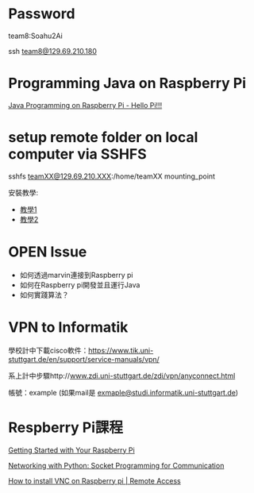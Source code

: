 # Password
team8:Soahu2Ai

ssh team8@129.69.210.180

# Programming Java on Raspberry Pi
[Java Programming on Raspberry Pi - Hello Pi!!!](https://youtu.be/lzeBrm2cGUQ)



# setup remote folder on local computer via SSHFS
sshfs teamXX@129.69.210.XXX:/home/teamXX mounting_point

安裝教學: 
- [教學1](https://medium.com/@tzhenghao/writing-remote-code-on-a-mac-with-sshfs-c62d64bf9ef9)
- [教學2](https://www.jianshu.com/p/c40d135db305)

# OPEN Issue
- 如何透過marvin連接到Raspberry pi
- 如何在Raspberry pi開發並且運行Java
- 如何實踐算法？


# VPN to Informatik 


學校計中下載cisco軟件：https://www.tik.uni-stuttgart.de/en/support/service-manuals/vpn/

系上計中步驟http://www.zdi.uni-stuttgart.de/zdi/vpn/anyconnect.html

帳號：example (如果mail是 exmaple@studi.informatik.uni-stuttgart.de)


# Respberry Pi課程
[Getting Started with Your Raspberry Pi](https://www.futurelearn.com/courses/getting-started-with-your-raspberry-pi)

[Networking with Python: Socket Programming for Communication](https://www.futurelearn.com/courses/networking-with-python-socket-programming-for-communication)

[How to install VNC on Raspberry pi | Remote Access](https://www.youtube.com/watch?v=JZ1pdVVTMrw)
